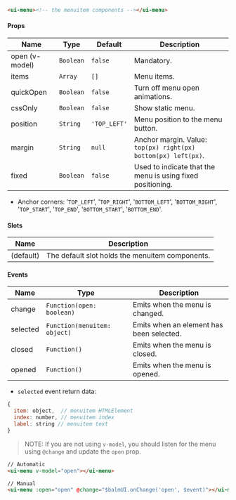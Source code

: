 ```html
<ui-menu><!-- the menuitem components --></ui-menu>
```

#### Props

| Name           | Type      | Default      | Description                                                    |
| -------------- | --------- | ------------ | -------------------------------------------------------------- |
| open (v-model) | `Boolean` | `false`      | Mandatory.                                                     |
| items          | `Array`   | `[]`         | Menu items.                                                    |
| quickOpen      | `Boolean` | `false`      | Turn off menu open animations.                                 |
| cssOnly        | `Boolean` | `false`      | Show static menu.                                              |
| position       | `String`  | `'TOP_LEFT'` | Menu position to the menu button.                              |
| margin         | `String`  | `null`       | Anchor margin. Value: `top(px) right(px) bottom(px) left(px)`. |
| fixed          | `Boolean` | `false`      | Used to indicate that the menu is using fixed positioning.     |

- Anchor corners: '`TOP_LEFT`', '`TOP_RIGHT`', '`BOTTOM_LEFT`', '`BOTTOM_RIGHT`', '`TOP_START`', '`TOP_END`', '`BOTTOM_START`', '`BOTTOM_END`'.

#### Slots

| Name      | Description                                     |
| --------- | ----------------------------------------------- |
| (default) | The default slot holds the menuitem components. |

#### Events

| Name     | Type                         | Description                              |
| -------- | ---------------------------- | ---------------------------------------- |
| change   | `Function(open: boolean)`    | Emits when the menu is changed.          |
| selected | `Function(menuitem: object)` | Emits when an element has been selected. |
| closed   | `Function()`                 | Emits when the menu is closed.           |
| opened   | `Function()`                 | Emits when the menu is opened.           |

- `selected` event return data:

```js
{
  item: object,  // menuitem HTMLElement
  index: number, // menuitem index
  label: string // menuitem text
}
```

> NOTE: If you are not using `v-model`, you should listen for the menu using `@change` and update the `open` prop.

```html
// Automatic
<ui-menu v-model="open"></ui-menu>

// Manual
<ui-menu :open="open" @change="$balmUI.onChange('open', $event)"></ui-menu>
```
